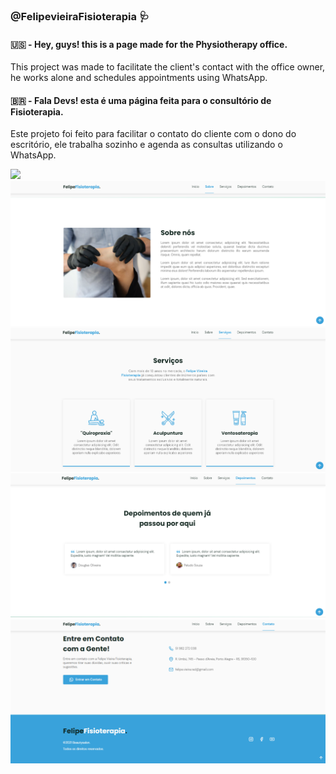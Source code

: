 ### @FelipevieiraFisioterapia 🩺
#### 🇺🇸 - Hey, guys! this is a page made for the Physiotherapy office.
This project was made to facilitate the client's contact with the office owner, he works alone and schedules appointments using WhatsApp.

#### 🇧🇷 - Fala Devs! esta é uma página feita para o consultório de Fisioterapia.
Este projeto foi feito para facilitar o contato do cliente com o dono do escritório, ele trabalha sozinho e agenda as consultas utilizando o WhatsApp.

![](https://github.com/dougsoa/FelipeFisioterapia/blob/main/p%C3%A1gina%20principal.png)
![](https://github.com/dougsoa/FelipeFisioterapia/blob/main/sobre%20nos.png)
![](https://github.com/dougsoa/FelipeFisioterapia/blob/main/servi%C3%A7os.png)
![](https://github.com/dougsoa/FelipeFisioterapia/blob/main/depoimentos.png)
![](https://github.com/dougsoa/FelipeFisioterapia/blob/main/contato.png)
